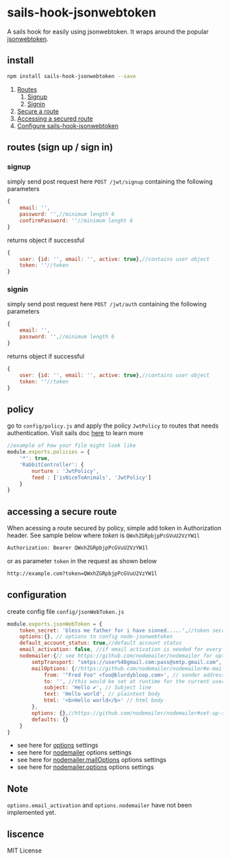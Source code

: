 # sails-hook-jsonwebtoken

A sails hook for easily using jsonwebtoken. It wraps around the popular [jsonwebtoken](https://github.com/auth0/node-jsonwebtoken).

## install

```bash
npm install sails-hook-jsonwebtoken --save
```

1. [Routes](#routes-sign-up--sign-in)
    1. [Signup](#signup)
    1. [Signin](#signin)
1. [Secure a route](#policy)
1. [Accessing a secured route](#accessing-a-secure-route)
1. [Configure sails-hook-jsonwebtoken](#configuration)


## routes (sign up / sign in)

### signup

simply send post request here `POST /jwt/signup` containing the following parameters

```javascript
{
    email: '',
    password: '',//minimum length 6
    confirmPassword: ''//minimum lenght 6
}
```

returns object if successful

```javascript
{
    user: {id: '', email: '', active: true},//contains user object
    token: ''//token
}
```

### signin

simply send post request here `POST /jwt/auth` containing the following parameters

```javascript
{
    email: '',
    password: '',//minimum length 6
}
```

returns object if successful

```javascript
{
    user: {id: '', email: '', active: true},//contains user object
    token: ''//token
}
```

## policy

go to `config/policy.js` and apply the policy `JwtPolicy` to routes that needs authentication.
Visit sails doc [here](http://sailsjs.org/documentation/concepts/policies#?to-apply-a-policy-to-a-specific-controller-action) to learn more

```javascript
//example of how your file might look like
module.exports.policies = {
    '*': true,
    'RabbitController': {
        nurture : 'JwtPolicy',
        feed : ['isNiceToAnimals', 'JwtPolicy']
    }
}
```

## accessing a secure route

When acessing a route secured by policy, simple add token in Authorization header. See sample below where *token* is
`QWxhZGRpbjpPcGVuU2VzYW1l`

```html
Authorization: Bearer QWxhZGRpbjpPcGVuU2VzYW1l
```

or as parameter `token` in the request as shown below

```html
http://example.com?token=QWxhZGRpbjpPcGVuU2VzYW1l
```

## configuration

create config file `config/jsonWebToken.js`

```javascript
module.exports.jsonWebToken = {
    token_secret: 'bless me father for i have sinned.....',//token secret
    options:{}, // options to config node-jsonwebtoken
    default_account_status: true,//default account status
    email_activation: false, //if email activation is needed for every account created
    nodemailer:{// see https://github.com/nodemailer/nodemailer for options
        smtpTransport: "smtps://user%40gmail.com:pass@smtp.gmail.com",
        mailOptions: {//https://github.com/nodemailer/nodemailer#e-mail-message-fields
            from: '"Fred Foo" <foo@blurdybloop.com>', // sender address
            to: '', //this would be set at runtime for the current user trying to signup
            subject: 'Hello ✔', // Subject line
            text: 'Hello world', // plaintext body
            html: '<b>Hello world</b>' // html body
        },
        options: {},//https://github.com/nodemailer/nodemailer#set-up-smtp
        defaults: {}
    }
}
```

* see here for [options](https://github.com/auth0/node-jsonwebtoken#usage) settings
* see here for [nodemailer](https://github.com/nodemailer/nodemailer) options settings
* see here for [nodemailer.mailOptions](https://github.com/nodemailer/nodemailer#e-mail-message-fields) options settings
* see here for [nodemailer.options](https://github.com/nodemailer/nodemailer#set-up-smtp) options settings

## Note

`options.email_activation` and `options.nodemailer` have not been implemented yet.

## liscence

MIT License
